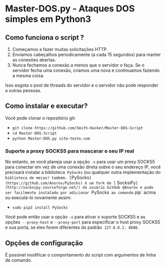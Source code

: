 # Master-DOS.py - Ataques DOS simples em Python3

## Como funciona o script ?

1. Começamos a fazer muitas solicitações HTTP.
2. Enviamos cabeçalhos periodicamente (a cada 15 segundos) para manter as conexões abertas.
3. Nunca fechamos a conexão a menos que o servidor o faça. Se o servidor fecha uma conexão, criamos uma nova e continuamos fazendo a mesma coisa.

Isso esgota o pool de threads do servidor e o servidor não pode responder a outras pessoas.

## Como instalar e executar?

Você pode clonar o repositório git:

* `git clone https://github.com/Smith-Hacker/Master-DOS-Script`
* `cd Master-DOS-Script`
* `python Master-DOS.py site-teste.com`

### Suporte a proxy SOCKS5 para mascarar o seu IP real

No entanto, se você planeja usar a opção `-x` para usar um proxy SOCKS5 para conectar em vez de uma conexão direta sobre o seu endereço IP, você precisará instalar a biblioteca` PySocks` (ou qualquer outra implementação do ` biblioteca de meias) também. [`PySocks`] (https://github.com/Anorov/PySocks) é um fork de [` SocksiPy`] (http://socksipy.sourceforge.net/) do usuário GitHub @Anorov e pode ser facilmente instalado por adicionar `PySocks` ao comando` pip` acima ou executá-lo novamente assim:

* `sudo pip3 install PySocks`

Você pode então usar a opção `-x` para ativar o suporte SOCKS5 e as opções` --proxy-host` e `--proxy-port` para especificar o host proxy SOCKS5 e sua porta, se eles forem diferentes do padrão` 127.0.0.1: 8080`.

## Opções de configuração
É possível modificar o comportamento do script com argumentos de linha de comando.

